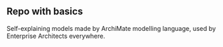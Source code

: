 ## Repo with basics

Self-explaining models made by ArchiMate modelling language, used by Enterprise Architects everywhere.
